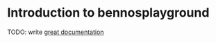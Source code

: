 # Introduction to bennosplayground

TODO: write [great documentation](http://jacobian.org/writing/great-documentation/what-to-write/)
